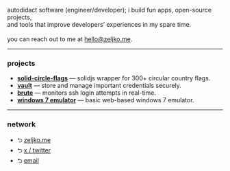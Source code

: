 autodidact software (engineer/developer); i build fun apps, open-source projects, <br>and tools that improve developers’ experiences in my spare time.
<br>
<br>
you can reach out to me at <a href="mailto:hello@zeljko.me">hello@zeljko.me</a>.
***
### projects
- **[solid-circle-flags](https://github.com/zeljkovranjes/solid-circle-flags)** — solidjs wrapper for 300+ circular country flags.
- **[vault](https://github.com/zeljkovranjes/vault)** — store and manage important credentials securely.  
- **[brute](https://github.com/zeljkovranjes/brute)** — monitors ssh login attempts in real-time.  
- **[windows 7 emulator](https://github.com/zeljkovranjes/win7-emulator)** — basic web-based windows 7 emulator.
***
### network
- ⮌ [zeljko.me](https://zeljkovranjes.com)  
- ⮌ [x / twitter](https://x.com/zeljko404)  
- ⮌ [email](mailto:hello@zeljko.me)

